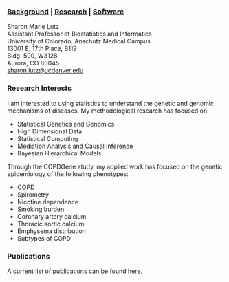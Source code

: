 ### [Background](https://SharonLutz.github.io)  | [Research](https://SharonLutz.github.io/research) | [Software](https://SharonLutz.github.io/software)

Sharon Marie Lutz  
Assistant Professor of Biostatistics and Informatics  
University of Colorado, Anschutz Medical Campus  
13001 E. 17th Place, B119  
Bldg. 500, W3128  
Aurora, CO 80045 <br>
<sharon.lutz@ucdenver.edu>

### Research Interests
I am interested to using statistics to understand the genetic and genomic mechanisms of diseases. My methodological research has focused on:  
- Statistical Genetics and Genomics  
- High Dimensional Data  
- Statistical Computing  
- Mediation Analysis and Causal Inference  
- Bayesian Hierarchical Models  

Through the COPDGene study, my applied work has focused on the genetic epidemiology of the following phenotypes:  
- COPD  
- Spirometry  
- Nicotine dependence  
- Smoking burden  
- Coronary artery calcium  
- Thoracic aortic calcium  
- Emphysema distribution  
- Subtypes of COPD  

### Publications
A current list of publications can be found [here.](https://www.researchgate.net/profile/Sharon_Lutz2)
